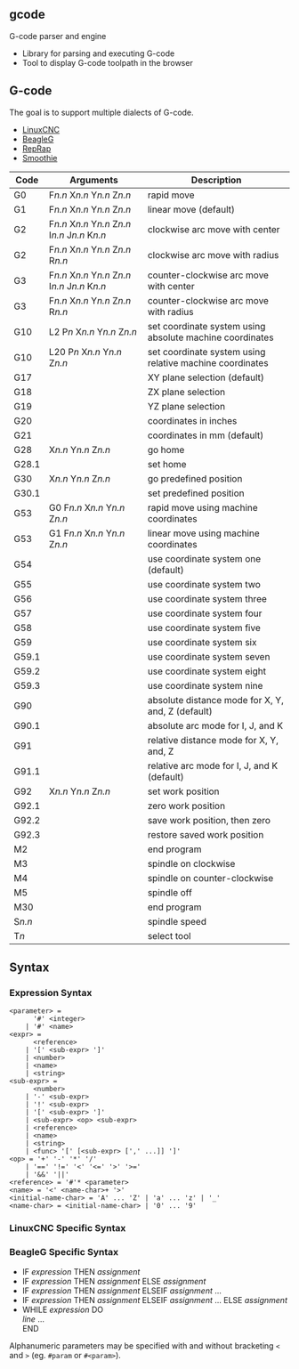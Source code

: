 ## gcode
G-code parser and engine
* Library for parsing and executing G-code
* Tool to display G-code toolpath in the browser

## G-code
The goal is to support multiple dialects of G-code.
* [LinuxCNC](http://linuxcnc.org/docs/html/)
* [BeagleG](https://github.com/hzeller/beagleg/blob/master/G-code.md)
* [RepRap](https://reprap.org/wiki/G-code)
* [Smoothie](http://smoothieware.org/supported-g-codes)

| Code | Arguments | Description |
|--------|-----------|-------------|
| G0 | F*n.n* X*n.n* Y*n.n* Z*n.n* | rapid move |
| G1 | F*n.n* X*n.n* Y*n.n* Z*n.n* | linear move (default) |
| G2 | F*n.n* X*n.n* Y*n.n* Z*n.n* I*n.n* J*n.n* K*n.n* | clockwise arc move with center |
| G2 | F*n.n* X*n.n* Y*n.n* Z*n.n* R*n.n* | clockwise arc move with radius |
| G3 | F*n.n* X*n.n* Y*n.n* Z*n.n* I*n.n* J*n.n* K*n.n* | counter-clockwise arc move with center |
| G3 | F*n.n* X*n.n* Y*n.n* Z*n.n* R*n.n* | counter-clockwise arc move with radius |
| G10 | L2 P*n* X*n.n* Y*n.n* Z*n.n* | set coordinate system using absolute machine coordinates |
| G10 | L20 P*n* X*n.n* Y*n.n* Z*n.n* | set coordinate system using relative machine coordinates |
| G17 | | XY plane selection (default) |
| G18 | | ZX plane selection |
| G19 | | YZ plane selection |
| G20 | | coordinates in inches |
| G21 | | coordinates in mm (default) |
| G28 | X*n.n* Y*n.n* Z*n.n* | go home |
| G28.1 | | set home |
| G30 | X*n.n* Y*n.n* Z*n.n* | go predefined position |
| G30.1 | | set predefined position |
| G53 | G0 F*n.n* X*n.n* Y*n.n* Z*n.n* | rapid move using machine coordinates |
| G53 | G1 F*n.n* X*n.n* Y*n.n* Z*n.n* | linear move using machine coordinates |
| G54 | | use coordinate system one (default) |
| G55 | | use coordinate system two |
| G56 | | use coordinate system three |
| G57 | | use coordinate system four |
| G58 | | use coordinate system five |
| G59 | | use coordinate system six |
| G59.1 | | use coordinate system seven |
| G59.2 | | use coordinate system eight |
| G59.3 | | use coordinate system nine |
| G90 | | absolute distance mode for X, Y, and, Z (default) |
| G90.1 | | absolute arc mode for I, J, and K |
| G91 | | relative distance mode for X, Y, and, Z |
| G91.1 | | relative arc mode for I, J, and K (default) |
| G92 | X*n.n* Y*n.n* Z*n.n* | set work position |
| G92.1 | | zero work position |
| G92.2 | | save work position, then zero |
| G92.3 | | restore saved work position |
| M2 | | end program |
| M3 | | spindle on clockwise |
| M4 | | spindle on counter-clockwise |
| M5 | | spindle off |
| M30 | | end program |
| S*n.n* | | spindle speed |
| T*n* | | select tool |

## Syntax

### Expression Syntax

```
<parameter> =
      '#' <integer>
    | '#' <name>
<expr> =
      <reference>
    | '[' <sub-expr> ']'
    | <number>
    | <name>
    | <string>
<sub-expr> =
      <number>
    | '-' <sub-expr>
    | '!' <sub-expr>
    | '[' <sub-expr> ']'
    | <sub-expr> <op> <sub-expr>
    | <reference>
    | <name>
    | <string>
    | <func> '[' [<sub-expr> [',' ...]] ']'
<op> = '+' '-' '*' '/'
    | '==' '!=' '<' '<=' '>' '>='
    | '&&' '||'
<reference> = '#'* <parameter>
<name> = '<' <name-char>+ '>'
<initial-name-char> = 'A' ... 'Z' | 'a' ... 'z' | '_'
<name-char> = <initial-name-char> | '0' ... '9'
```

### LinuxCNC Specific Syntax

### BeagleG Specific Syntax

* IF *expression* THEN *assignment*
* IF *expression* THEN *assignment* ELSE *assignment*
* IF *expression* THEN *assignment* ELSEIF *assignment* ...
* IF *expression* THEN *assignment* ELSEIF *assignment* ... ELSE *assignment*
* WHILE *expression* DO<br>
*line* ...<br>
END

Alphanumeric parameters may be specified with and without bracketing `<` and `>` (eg.
`#param` or `#<param>`).
